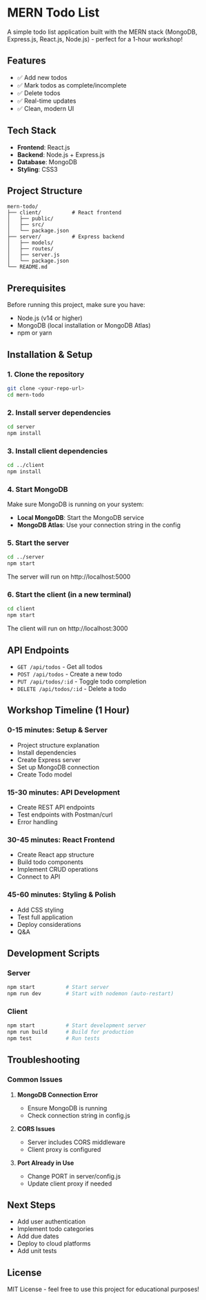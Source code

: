 # MERN Todo List

A simple todo list application built with the MERN stack (MongoDB, Express.js, React.js, Node.js) - perfect for a 1-hour workshop!

## Features

- ✅ Add new todos
- ✅ Mark todos as complete/incomplete
- ✅ Delete todos
- ✅ Real-time updates
- ✅ Clean, modern UI

## Tech Stack

- **Frontend**: React.js
- **Backend**: Node.js + Express.js
- **Database**: MongoDB
- **Styling**: CSS3

## Project Structure

```
mern-todo/
├── client/          # React frontend
│   ├── public/
│   ├── src/
│   └── package.json
├── server/          # Express backend
│   ├── models/
│   ├── routes/
│   ├── server.js
│   └── package.json
└── README.md
```

## Prerequisites

Before running this project, make sure you have:

- Node.js (v14 or higher)
- MongoDB (local installation or MongoDB Atlas)
- npm or yarn

## Installation & Setup

### 1. Clone the repository
```bash
git clone <your-repo-url>
cd mern-todo
```

### 2. Install server dependencies
```bash
cd server
npm install
```

### 3. Install client dependencies
```bash
cd ../client
npm install
```

### 4. Start MongoDB
Make sure MongoDB is running on your system:
- **Local MongoDB**: Start the MongoDB service
- **MongoDB Atlas**: Use your connection string in the config

### 5. Start the server
```bash
cd ../server
npm start
```
The server will run on http://localhost:5000

### 6. Start the client (in a new terminal)
```bash
cd client
npm start
```
The client will run on http://localhost:3000

## API Endpoints

- `GET /api/todos` - Get all todos
- `POST /api/todos` - Create a new todo
- `PUT /api/todos/:id` - Toggle todo completion
- `DELETE /api/todos/:id` - Delete a todo

## Workshop Timeline (1 Hour)

### 0-15 minutes: Setup & Server
- Project structure explanation
- Install dependencies
- Create Express server
- Set up MongoDB connection
- Create Todo model

### 15-30 minutes: API Development
- Create REST API endpoints
- Test endpoints with Postman/curl
- Error handling

### 30-45 minutes: React Frontend
- Create React app structure
- Build todo components
- Implement CRUD operations
- Connect to API

### 45-60 minutes: Styling & Polish
- Add CSS styling
- Test full application
- Deploy considerations
- Q&A

## Development Scripts

### Server
```bash
npm start          # Start server
npm run dev        # Start with nodemon (auto-restart)
```

### Client
```bash
npm start          # Start development server
npm run build      # Build for production
npm test           # Run tests
```

## Troubleshooting

### Common Issues

1. **MongoDB Connection Error**
   - Ensure MongoDB is running
   - Check connection string in config.js

2. **CORS Issues**
   - Server includes CORS middleware
   - Client proxy is configured

3. **Port Already in Use**
   - Change PORT in server/config.js
   - Update client proxy if needed

## Next Steps

- Add user authentication
- Implement todo categories
- Add due dates
- Deploy to cloud platforms
- Add unit tests

## License

MIT License - feel free to use this project for educational purposes!